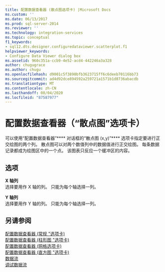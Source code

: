 ```yaml
---
title: 配置数据查看器 (散点图选项卡) |Microsoft Docs
ms.custom: ''
ms.date: 06/13/2017
ms.prod: sql-server-2014
ms.reviewer: ''
ms.technology: integration-services
ms.topic: conceptual
f1_keywords:
- sql12.dts.designer.configuredataviewer.scatterplot.f1
helpviewer_keywords:
- Configure Data Viewer dialog box
ms.assetid: 960c351a-ccb9-4e52-acd4-442246a3a328
author: chugugrace
ms.author: chugu
ms.openlocfilehash: d9001c5f3890bfb3623715ff6c6deeb70116bb73
ms.sourcegitcommit: ad4d92dce894592a259721a1571b1d8736abacdb
ms.translationtype: MT
ms.contentlocale: zh-CN
ms.lasthandoff: 08/04/2020
ms.locfileid: "87587977"
---
```

# <a name="configure-data-viewer-scatter-plot-tab"></a>配置数据查看器（“散点图”选项卡）
  可以使用“配置数据查看器”**** 对话框的“散点图 (x,y)”**** 选项卡指定要进行正交绘图的两个列。 散点图可以对两个数值列中的数据值进行正交绘图。 每条数据记录都成为绘图区中的一个点。 该图表只反应一个缓冲区的内容。  
  
## <a name="options"></a>选项  
 **X 轴列**  
 选择要用作 X 轴的列。 只能为每个轴选择一列。  
  
 **Y 轴列**  
 选择要用作 Y 轴的列。 只能为每个轴选择一列。  
  
## <a name="see-also"></a>另请参阅  
 [配置数据查看器 &#40;常规 "选项卡&#41;](../../2014/integration-services/configure-data-viewer-general-tab.md)   
 [配置数据查看器 &#40;柱形图 "选项卡&#41;](../../2014/integration-services/configure-data-viewer-column-chart-tab.md)   
 [配置数据查看器 &#40;网格选项卡&#41;](../../2014/integration-services/configure-data-viewer-grid-tab.md)   
 [配置数据查看器 &#40;直方图 "选项卡&#41;](../../2014/integration-services/configure-data-viewer-histogram-tab.md)   
 [数据流](data-flow/data-flow.md)   
 [调试数据流](troubleshooting/debugging-data-flow.md)  
  
  

